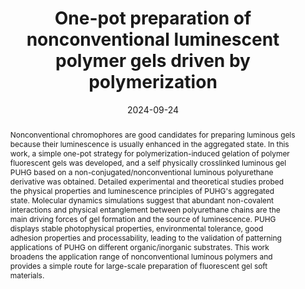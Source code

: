 ---
title: "One-pot preparation of nonconventional luminescent polymer gels driven by polymerization"
authors:
- Nan Jiang
- Xin Pu
- Ke-Xin Li
- Chang-Yi Zhu
- Yu-Wei Sun
- Yan-Hong Xu
- You-Liang Zhu
- Martin R. Bryce
date: "2024-09-24"
doi: "10.1039/D4PY00832D"
publication_types: ["期刊文章"]
publication: "Polymer Chemistry"
publication_short: "Polym. Chem."
abstract: "<!--more-->
Nonconventional chromophores are good candidates for preparing  luminous gels because their luminescence is usually enhanced in the  aggregated state. In this work, a simple one-pot strategy for  polymerization-induced gelation of polymer fluorescent gels was  developed, and a self physically crosslinked luminous gel PUHG based on a  non-conjugated/nonconventional luminous polyurethane derivative was  obtained. Detailed experimental and theoretical studies probed the  physical properties and luminescence principles of PUHG's aggregated  state. Molecular dynamics simulations suggest that abundant non-covalent  interactions and physical entanglement between polyurethane chains are  the main driving forces of gel formation and the source of luminescence.  PUHG displays stable photophysical properties, environmental tolerance,  good adhesion properties and processability, leading to the validation  of patterning applications of PUHG on different organic/inorganic  substrates. This work broadens the application range of nonconventional  luminous polymers and provides a simple route for large-scale  preparation of fluorescent gel soft materials."
url_pdf: "https://pubs.rsc.org/en/content/articlelanding/2024/py/d4py00832d"
---